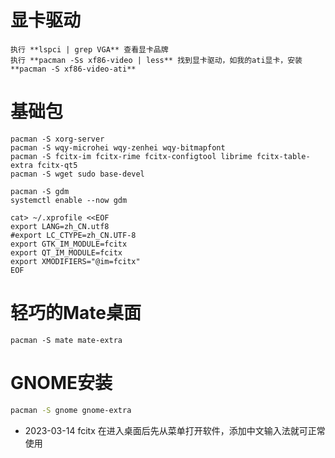 显卡驱动
===
    执行 **lspci | grep VGA** 查看显卡品牌
    执行 **pacman -Ss xf86-video | less** 找到显卡驱动，如我的ati显卡，安装 **pacman -S xf86-video-ati**

基础包
===
```shell
pacman -S xorg-server
pacman -S wqy-microhei wqy-zenhei wqy-bitmapfont
pacman -S fcitx-im fcitx-rime fcitx-configtool librime fcitx-table-extra fcitx-qt5
pacman -S wget sudo base-devel

pacman -S gdm
systemctl enable --now gdm

cat> ~/.xprofile <<EOF
export LANG=zh_CN.utf8
#export LC_CTYPE=zh_CN.UTF-8
export GTK_IM_MODULE=fcitx
export QT_IM_MODULE=fcitx
export XMODIFIERS="@im=fcitx"
EOF

```
轻巧的Mate桌面
===
```
pacman -S mate mate-extra
```

GNOME安装
===
```bash
pacman -S gnome gnome-extra 
```

* 2023-03-14 fcitx 在进入桌面后先从菜单打开软件，添加中文输入法就可正常使用

